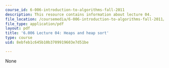 ```yaml
---
course_id: 6-006-introduction-to-algorithms-fall-2011
description: This resource contains information about lecture 04.
file_location: /coursemedia/6-006-introduction-to-algorithms-fall-2011/8ebfeb1c645b10b3709919603e7d51be_MIT6_006F11_lec04.pdf
file_type: application/pdf
layout: pdf
title: '6.006 Lecture 04: Heaps and heap sort'
type: course
uid: 8ebfeb1c645b10b3709919603e7d51be

---
```

None